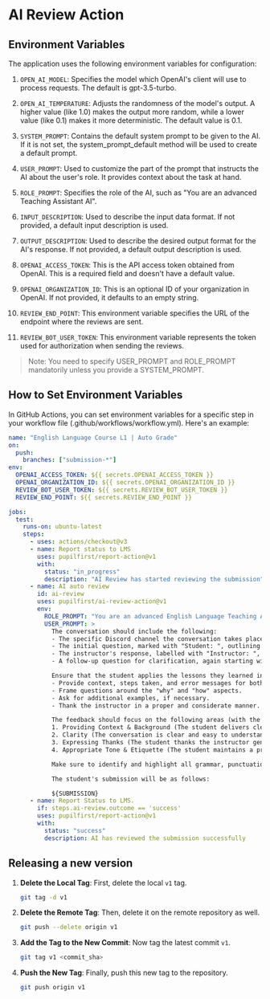 # AI Review Action

## Environment Variables

The application uses the following environment variables for configuration:

1. `OPEN_AI_MODEL`: Specifies the model which OpenAI's client will use to process requests. The default is gpt-3.5-turbo.

2. `OPEN_AI_TEMPERATURE`: Adjusts the randomness of the model's output. A higher value (like 1.0) makes the output more random, while a lower value (like 0.1) makes it more deterministic. The default value is 0.1.

3. `SYSTEM_PROMPT`: Contains the default system prompt to be given to the AI. If it is not set, the system_prompt_default method will be used to create a default prompt.

4. `USER_PROMPT`: Used to customize the part of the prompt that instructs the AI about the user's role. It provides context about the task at hand.

5. `ROLE_PROMPT`: Specifies the role of the AI, such as "You are an advanced Teaching Assistant AI".

6. `INPUT_DESCRIPTION`: Used to describe the input data format. If not provided, a default input description is used.

7. `OUTPUT_DESCRIPTION`: Used to describe the desired output format for the AI's response. If not provided, a default output description is used.
8. `OPENAI_ACCESS_TOKEN`: This is the API access token obtained from OpenAI. This is a required field and doesn't have a default value.
9. `OPENAI_ORGANIZATION_ID`: This is an optional ID of your organization in OpenAI. If not provided, it defaults to an empty string.
10. `REVIEW_END_POINT`: This environment variable specifies the URL of the endpoint where the reviews are sent.
11. `REVIEW_BOT_USER_TOKEN`: This environment variable represents the token used for authorization when sending the reviews.

> Note: You need to specify USER_PROMPT and ROLE_PROMPT mandatorily unless you provide a SYSTEM_PROMPT.

## How to Set Environment Variables

In GitHub Actions, you can set environment variables for a specific step in your workflow file (.github/workflows/workflow.yml). Here's an example:

```yaml
name: "English Language Course L1 | Auto Grade"
on:
  push:
    branches: ["submission-*"]
env:
  OPENAI_ACCESS_TOKEN: ${{ secrets.OPENAI_ACCESS_TOKEN }}
  OPENAI_ORGANIZATION_ID: ${{ secrets.OPENAI_ORGANIZATION_ID }}
  REVIEW_BOT_USER_TOKEN: ${{ secrets.REVIEW_BOT_USER_TOKEN }}
  REVIEW_END_POINT: ${{ secrets.REVIEW_END_POINT }}

jobs:
  test:
    runs-on: ubuntu-latest
    steps:
      - uses: actions/checkout@v3
      - name: Report status to LMS
        uses: pupilfirst/report-action@v1
        with:
          status: "in_progress"
          description: "AI Review has started reviewing the submission"
      - name: AI auto review
        id: ai-review
        uses: pupilfirst/ai-review-action@v1
        env:
          ROLE_PROMPT: "You are an advanced English Language Teaching Assistant AI. Your task involves reviewing and providing feedback on student submissions, paying meticulous attention to grammar, punctuation, and style errors."
          USER_PROMPT: >
            The conversation should include the following:
            - The specific Discord channel the conversation takes place in.
            - The initial question, marked with "Student: ", outlining the student's doubt.
            - The instructor's response, labelled with "Instructor: ", that provides a solution.
            - A follow-up question for clarification, again starting with "Student: ", to delve into what the instructor meant.

            Ensure that the student applies the lessons they learned in the current level:
            - Provide context, steps taken, and error messages for both the initial question and the follow-up.
            - Frame questions around the "why" and "how" aspects.
            - Ask for additional examples, if necessary.
            - Thank the instructor in a proper and considerate manner.

            The feedback should focus on the following areas (with the ideal condition in brackets):
            1. Providing Context & Background (The student delivers clear and detailed context, steps taken, and error messages).
            2. Clarity (The conversation is clear and easy to understand throughout).
            3. Expressing Thanks (The student thanks the instructor genuinely and appropriately).
            4. Appropriate Tone & Etiquette (The student maintains a professional and respectful tone throughout the conversation).

            Make sure to identify and highlight all grammar, punctuation, and style errors.

            The student's submission will be as follows:

            ${SUBMISSION}
      - name: Report Status to LMS.
        if: steps.ai-review.outcome == 'success'
        uses: pupilfirst/report-action@v1
        with:
          status: "success"
          description: AI has reviewed the submission successfully
```

## Releasing a new version

1. **Delete the Local Tag**: First, delete the local `v1` tag.

   ```bash
   git tag -d v1
   ```

2. **Delete the Remote Tag**: Then, delete it on the remote repository as well.

   ```bash
   git push --delete origin v1
   ```

3. **Add the Tag to the New Commit**: Now tag the latest commit `v1`.

   ```bash
   git tag v1 <commit_sha>
   ```

4. **Push the New Tag**: Finally, push this new tag to the repository.
   ```bash
   git push origin v1
   ```

